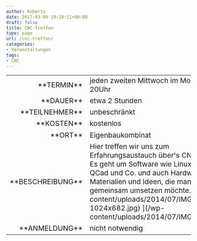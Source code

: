 ```yaml
---
author: Roberto
date: 2017-03-09 19:10:11+00:00
draft: false
title: CNC-Treffen
type: page
url: /cnc-treffen/
categories:
- Veranstaltungen
tags:
- CNC
---
```


<table >
<tbody style="font-size: 1.2em;" >
<tr >

<td style="width: 20%; text-align: right;" >**TERMIN**
</td>

<td style="text-align: left;" >jeden zweiten Mittwoch im Monat ab 20Uhr

</td>
</tr>
<tr >

<td style="width: 20%; text-align: right;" >**DAUER**
</td>

<td style="text-align: left;" >etwa 2 Stunden
</td>
</tr>
<tr >

<td style="width: 20%; text-align: right;" >**TEILNEHMER**
</td>

<td style="text-align: left;" >unbeschränkt
</td>
</tr>
<tr >

<td style="width: 20%; text-align: right;" >**KOSTEN**
</td>

<td style="text-align: left;" >kostenlos
</td>
</tr>
<tr >

<td style="width: 20%; text-align: right;" >**ORT**
</td>

<td style="text-align: left;" >Eigenbaukombinat
</td>
</tr>
<tr >

<td style="width: 20%; text-align: right;" >**BESCHREIBUNG**
</td>

<td style="text-align: left;" >Hier treffen wir uns zum Erfahrungsaustauch über's CNC-Fräsen. Es geht um Software wie LinuxCNC, QCad und Co. und auch Hardware, Materialien und Ideen, die man gemeinsam umsetzen möchte.
[![](/wp-content/uploads/2014/07/IMG_0835-1024x682.jpg)
](/wp-content/uploads/2014/07/IMG_0835.jpg)
</td>

<td >
</td>
</tr>
<tr >

<td style="width: 20%; text-align: right;" >**ANMELDUNG**
</td>

<td style="text-align: left;" >nicht notwendig
</td>
</tr>
</tbody>
</table>
